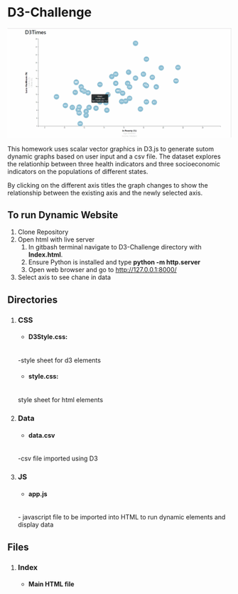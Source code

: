 # D3-Challenge

<a href ="https://github.com/UncleBacon/D3-Challenge/blob/master/images/D3gif.gif" >
<img src = "https://github.com/UncleBacon/D3-Challenge/blob/master/images/D3gif.gif" alt = "plot gif"></a>

<p>This homework uses scalar vector graphics in D3.js to generate sutom dynamic graphs based on user input and a csv file. The dataset explores the relationhip between three health indicators and three socioeconomic indicators on the populations of different states.</p>

<p>By clicking on the different axis titles the graph changes to show the relationship between the existing axis and the newly selected axis.</p>

<h2>To run Dynamic Website</h2>
<ol>
      <li> Clone Repository</li>
      <li>Open html with live server
           <ol>
                  <li> In gitbash terminal navigate to D3-Challenge directory with <strong>Index.html</strong>.</li>
                  <li>Ensure Python is installed and type  <strong>python -m http.server</strong></li>
                  <li> Open web browser and go to <a href="http://127.0.0.1:8000/">http://127.0.0.1:8000/</a></li>
            </ol>
      </li>
      <li>Select axis to see chane in data</li>
</ol>
      

<h2>Directories</h2>
<ol>
      <li><h3>CSS</h3></li>
        <ul><li><h4>D3Style.css:</li></h4></ul><br>
            -style sheet for d3 elements
        <ul><li><h4>style.css:</h4></li></ul><br>
          style sheet for html elements
      <li><h3>Data</h3></li>
        <ul><li><h4>data.csv</h4></li></ul><br>
          -csv file imported using D3
      <li><h3>JS</h3></li>
        <ul><li><h4>app.js</h4></li></ul><br>
          - javascript file to be imported into HTML to run dynamic elements and display data 
</ol>

<h2>Files</h2>
<ol>
      <li><h3>Index</h3></li>
    <ul><li><h4>Main HTML file</h4></li></ul>
</ol>
